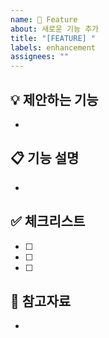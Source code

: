 ```yaml
---
name: 🌈 Feature
about: 새로운 기능 추가
title: "[FEATURE] "
labels: enhancement
assignees: ""
---
```


## 💡 제안하는 기능

-

## 📋 기능 설명

-

## ✅ 체크리스트

- [ ]
- [ ]
- [ ]

## 🔗 참고자료

-